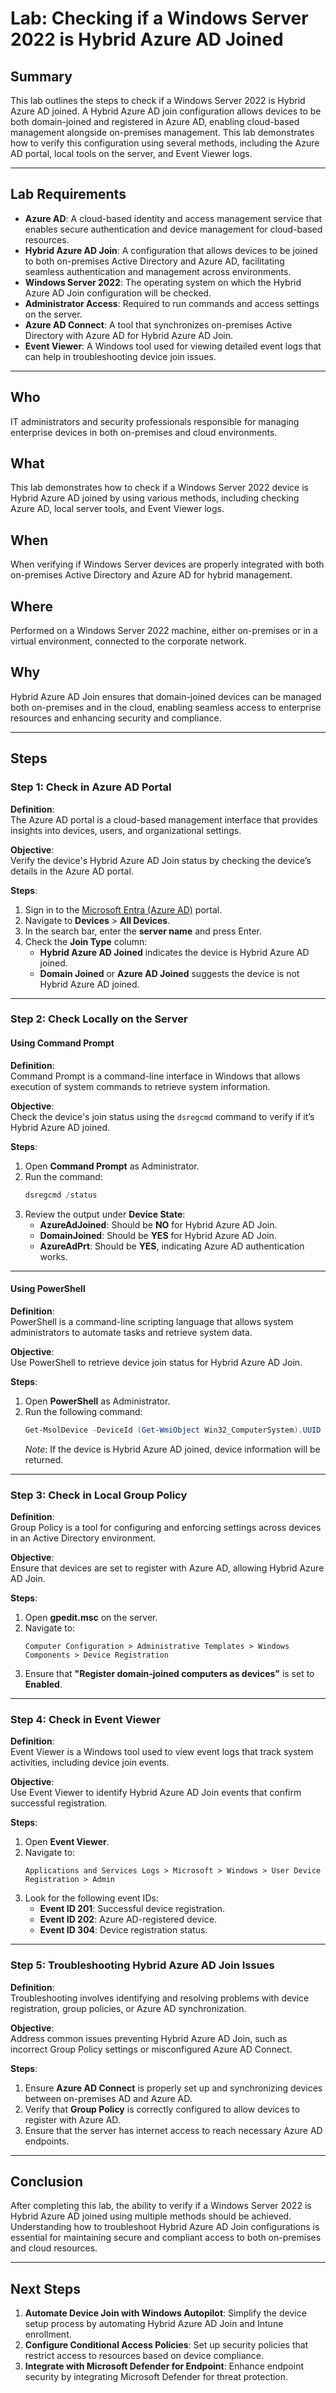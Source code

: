 
# Lab: Checking if a Windows Server 2022 is Hybrid Azure AD Joined

## Summary  
This lab outlines the steps to check if a Windows Server 2022 is Hybrid Azure AD joined. A Hybrid Azure AD join configuration allows devices to be both domain-joined and registered in Azure AD, enabling cloud-based management alongside on-premises management. This lab demonstrates how to verify this configuration using several methods, including the Azure AD portal, local tools on the server, and Event Viewer logs.

---

## Lab Requirements

- **Azure AD**: A cloud-based identity and access management service that enables secure authentication and device management for cloud-based resources.
- **Hybrid Azure AD Join**: A configuration that allows devices to be joined to both on-premises Active Directory and Azure AD, facilitating seamless authentication and management across environments.
- **Windows Server 2022**: The operating system on which the Hybrid Azure AD Join configuration will be checked.
- **Administrator Access**: Required to run commands and access settings on the server.
- **Azure AD Connect**: A tool that synchronizes on-premises Active Directory with Azure AD for Hybrid Azure AD Join.
- **Event Viewer**: A Windows tool used for viewing detailed event logs that can help in troubleshooting device join issues.

---

## Who  
IT administrators and security professionals responsible for managing enterprise devices in both on-premises and cloud environments.

## What  
This lab demonstrates how to check if a Windows Server 2022 device is Hybrid Azure AD joined by using various methods, including checking Azure AD, local server tools, and Event Viewer logs.

## When  
When verifying if Windows Server devices are properly integrated with both on-premises Active Directory and Azure AD for hybrid management.

## Where  
Performed on a Windows Server 2022 machine, either on-premises or in a virtual environment, connected to the corporate network.

## Why  
Hybrid Azure AD Join ensures that domain-joined devices can be managed both on-premises and in the cloud, enabling seamless access to enterprise resources and enhancing security and compliance.

---

## Steps

### Step 1: Check in Azure AD Portal

**Definition**:  
The Azure AD portal is a cloud-based management interface that provides insights into devices, users, and organizational settings.

**Objective**:  
Verify the device's Hybrid Azure AD Join status by checking the device’s details in the Azure AD portal.

**Steps**:
1. Sign in to the [Microsoft Entra (Azure AD)](https://entra.microsoft.com) portal.
2. Navigate to **Devices** > **All Devices**.
3. In the search bar, enter the **server name** and press Enter.
4. Check the **Join Type** column:
   - **Hybrid Azure AD Joined** indicates the device is Hybrid Azure AD joined.
   - **Domain Joined** or **Azure AD Joined** suggests the device is not Hybrid Azure AD joined.

---

### Step 2: Check Locally on the Server

#### Using Command Prompt

**Definition**:  
Command Prompt is a command-line interface in Windows that allows execution of system commands to retrieve system information.

**Objective**:  
Check the device's join status using the `dsregcmd` command to verify if it’s Hybrid Azure AD joined.

**Steps**:  
1. Open **Command Prompt** as Administrator.
2. Run the command:  
   ```powershell
   dsregcmd /status
   ```
3. Review the output under **Device State**:
   - **AzureAdJoined**: Should be **NO** for Hybrid Azure AD Join.
   - **DomainJoined**: Should be **YES** for Hybrid Azure AD Join.
   - **AzureAdPrt**: Should be **YES**, indicating Azure AD authentication works.

---

#### Using PowerShell

**Definition**:  
PowerShell is a command-line scripting language that allows system administrators to automate tasks and retrieve system data.

**Objective**:  
Use PowerShell to retrieve device join status for Hybrid Azure AD Join.

**Steps**:  
1. Open **PowerShell** as Administrator.
2. Run the following command:  
   ```powershell
   Get-MsolDevice -DeviceId (Get-WmiObject Win32_ComputerSystem).UUID
   ```
   *Note*: If the device is Hybrid Azure AD joined, device information will be returned.

---

### Step 3: Check in Local Group Policy

**Definition**:  
Group Policy is a tool for configuring and enforcing settings across devices in an Active Directory environment.

**Objective**:  
Ensure that devices are set to register with Azure AD, allowing Hybrid Azure AD Join.

**Steps**:
1. Open **gpedit.msc** on the server.
2. Navigate to:  
   ```
   Computer Configuration > Administrative Templates > Windows Components > Device Registration
   ```
3. Ensure that **"Register domain-joined computers as devices"** is set to **Enabled**.

---

### Step 4: Check in Event Viewer

**Definition**:  
Event Viewer is a Windows tool used to view event logs that track system activities, including device join events.

**Objective**:  
Use Event Viewer to identify Hybrid Azure AD Join events that confirm successful registration.

**Steps**:
1. Open **Event Viewer**.
2. Navigate to:  
   ```
   Applications and Services Logs > Microsoft > Windows > User Device Registration > Admin
   ```
3. Look for the following event IDs:
   - **Event ID 201**: Successful device registration.
   - **Event ID 202**: Azure AD-registered device.
   - **Event ID 304**: Device registration status.

---

### Step 5: Troubleshooting Hybrid Azure AD Join Issues

**Definition**:  
Troubleshooting involves identifying and resolving problems with device registration, group policies, or Azure AD synchronization.

**Objective**:  
Address common issues preventing Hybrid Azure AD Join, such as incorrect Group Policy settings or misconfigured Azure AD Connect.

**Steps**:
1. Ensure **Azure AD Connect** is properly set up and synchronizing devices between on-premises AD and Azure AD.
2. Verify that **Group Policy** is correctly configured to allow devices to register with Azure AD.
3. Ensure that the server has internet access to reach necessary Azure AD endpoints.

---

## Conclusion

After completing this lab, the ability to verify if a Windows Server 2022 is Hybrid Azure AD joined using multiple methods should be achieved. Understanding how to troubleshoot Hybrid Azure AD Join configurations is essential for maintaining secure and compliant access to both on-premises and cloud resources.

---

## Next Steps

1. **Automate Device Join with Windows Autopilot**: Simplify the device setup process by automating Hybrid Azure AD Join and Intune enrollment.
2. **Configure Conditional Access Policies**: Set up security policies that restrict access to resources based on device compliance.
3. **Integrate with Microsoft Defender for Endpoint**: Enhance endpoint security by integrating Microsoft Defender for threat protection.

